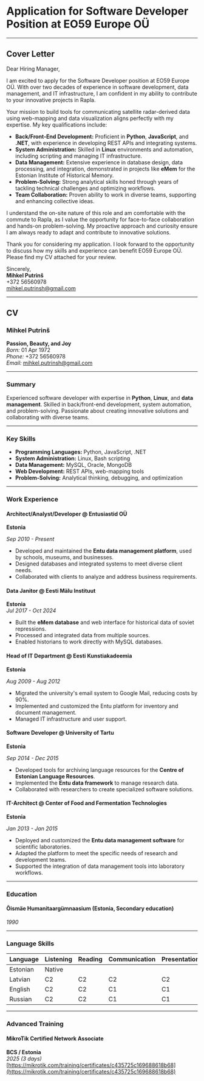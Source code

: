 # Application for Software Developer Position at EO59 Europe OÜ

---

## Cover Letter

Dear Hiring Manager,

I am excited to apply for the Software Developer position at EO59 Europe OÜ. With over two decades of experience in software development, data management, and IT infrastructure, I am confident in my ability to contribute to your innovative projects in Rapla.

Your mission to build tools for communicating satellite radar-derived data using web-mapping and data visualization aligns perfectly with my expertise. My key qualifications include:

- **Back/Front-End Development:** Proficient in **Python**, **JavaScript**, and **.NET**, with experience in developing REST APIs and integrating systems.
- **System Administration:** Skilled in **Linux** environments and automation, including scripting and managing IT infrastructure.
- **Data Management:** Extensive experience in database design, data processing, and integration, demonstrated in projects like **eMem** for the Estonian Institute of Historical Memory.
- **Problem-Solving:** Strong analytical skills honed through years of tackling technical challenges and optimizing workflows.
- **Team Collaboration:** Proven ability to work in diverse teams, supporting and enhancing collective ideas.

I understand the on-site nature of this role and am comfortable with the commute to Rapla, as I value the opportunity for face-to-face collaboration and hands-on problem-solving. My proactive approach and curiosity ensure I am always ready to adapt and contribute to innovative solutions.

Thank you for considering my application. I look forward to the opportunity to discuss how my skills and experience can benefit EO59 Europe OÜ. Please find my CV attached for your review.

Sincerely,  
**Mihkel Putrinš**  
+372 56560978  
[mihkel.putrinsh@gmail.com](mailto:mihkel.putrinsh@gmail.com)

---

## CV

### Mihkel Putrinš

**Passion, Beauty, and Joy**  
*Born:* 01 Apr 1972  
*Phone:* +372 56560978  
*Email:* [mihkel.putrinsh@gmail.com](mailto:mihkel.putrinsh@gmail.com)  

---

### Summary

Experienced software developer with expertise in **Python**, **Linux**, and **data management**. Skilled in back/front-end development, system automation, and problem-solving. Passionate about creating innovative solutions and collaborating with diverse teams.

---

### Key Skills

- **Programming Languages:** Python, JavaScript, .NET  
- **System Administration:** Linux, Bash scripting  
- **Data Management:** MySQL, Oracle, MongoDB  
- **Web Development:** REST APIs, web-mapping tools  
- **Problem-Solving:** Analytical thinking, debugging, and optimization  

---

### Work Experience

#### Architect/Analyst/Developer @ Entusiastid OÜ  

**Estonia**  

*Sep 2010 - Present*  

- Developed and maintained the **Entu data management platform**, used by schools, museums, and businesses.  
- Designed databases and integrated systems to meet diverse client needs.  
- Collaborated with clients to analyze and address business requirements.

#### Data Janitor @ Eesti Mälu Instituut  

**Estonia**  
*Jul 2017 - Oct 2024*  

- Built the **eMem database** and web interface for historical data of soviet repressions.  
- Processed and integrated data from multiple sources.  
- Enabled historians to work directly with MySQL databases.

#### Head of IT Department @ Eesti Kunstiakadeemia  

**Estonia**  

*Aug 2009 - Aug 2012*  

- Migrated the university's email system to Google Mail, reducing costs by 90%.  
- Implemented and customized the Entu platform for inventory and document management.  
- Managed IT infrastructure and user support.

#### Software Developer @ University of Tartu  

**Estonia**  

*Sep 2014 - Dec 2015*  

- Developed tools for archiving language resources for the **Centre of Estonian Language Resources**.  
- Implemented the **Entu data framework** to manage research data.  
- Collaborated with researchers to create specialized software solutions.

#### IT-Architect @ Center of Food and Fermentation Technologies  

**Estonia**  

*Jan 2013 - Jan 2015*  

- Deployed and customized the **Entu data management software** for scientific laboratories.  
- Adapted the platform to meet the specific needs of research and development teams.  
- Supported the integration of data management tools into laboratory workflows.

---

### Education

#### Õismäe Humanitaargümnaasium (Estonia, Secondary education)  

*1990*  

---

### Language Skills

| Language | Listening | Reading | Communication | Presentation | Writing |
|----------|-----------|---------|---------------|-------------|---------|
| Estonian | Native    |         |               |             |         |
| Latvian  | C2        | C2      | C2            | C2          | C2      |
| English  | C2        | C2      | C1            | C1          | C2      |
| Russian  | C2        | C2      | C1            | C1          | C1      |

---

### Advanced Training

#### MikroTik Certified Network Associate  

**BCS / Estonia**  
*2025 (3 days)*  
[https://mikrotik.com/training/certificates/c435725c169688618b68](https://mikrotik.com/training/certificates/c435725c169688618b68)
